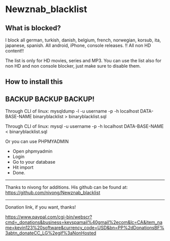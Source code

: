 Newznab_blacklist
=================

What is blocked?
-------------------------
I block all german, turkish, danish, belgium, french, norwegian, korsub, ita, japanese, spanish.
All android, iPhone, console releases.
!! All non HD content!!


The list is only for HD movies, series and MP3.
You can use the list also for non HD and non console blocker, just make sure to disable them.




How to install this
-------------------------
BACKUP BACKUP BACKUP!
----------------------------------
Through CLI of linux: mysqldump -l -u username -p -h localhost DATA-BASE-NAME binaryblacklist > binaryblacklist.sql


Through CLI of linux: mysql -u username -p -h localhost DATA-BASE-NAME < binaryblacklist.sql

Or you can use PHPMYADMIN
* Open phpmyadmin
* Login
* Go to your database
* Hit import
* Done.


---------------------------------------------------------------------------------------------------------------------

Thanks to nivong for additions. His github can be found at: https://github.com/nivong/Newznab_blacklist

---------------------------------------------------------------------------------------------------------------------

Donation link, if you want, thanks!

https://www.paypal.com/cgi-bin/webscr?cmd=_donations&business=kevspamail%40gmail%2ecom&lc=CA&item_name=kevin123%20software&currency_code=USD&bn=PP%2dDonationsBF%3abtn_donateCC_LG%2egif%3aNonHosted

